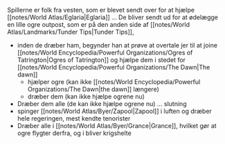 Spillerne er folk fra vesten, som er blevet sendt over for at hjælpe [[notes/World Atlas/Eglaria|Eglaria]] 
...
De bliver sendt ud for at ødelægge en lille ogre outpost, som er på den anden side af [[notes/World Atlas/Landmarks/Tunder Tips|Tunder Tips]], 
- inden de dræber ham, begynder han at prøve at overtale jer til at joine [[notes/World Encyclopedia/Powerful Organizations/Ogres of Tatrington|Ogres of Tatrington]] og hjælpe dem i stedet for [[notes/World Encyclopedia/Powerful Organizations/The Dawn|The dawn]] 
	- hjælper ogre (kan ikke [[notes/World Encyclopedia/Powerful Organizations/The Dawn|the dawn]] længere)
	- dræber dem (kan ikke hjælpe ogrene nu)
- Dræber dem alle (de kan ikke hjælpe ogrene nu)
...
slutning 
- spinger [[notes/World Atlas/Byer/Zapool|Zapool]] i luften og dræber hele regeringen, mest kendte tenorister 
- Dræber alle i [[notes/World Atlas/Byer/Grance|Grance]], hvilket gør at ogre flygter derfra, og i bliver krigshelte
